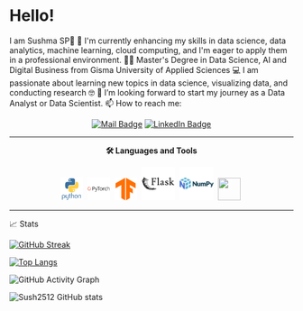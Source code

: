 # Hello!

I am Sushma SP👋
🌱 I'm currently enhancing my skills in data science, data analytics, machine learning, cloud computing, and I'm eager to apply them in a professional environment.
👨‍🎓 Master's Degree in Data Science, AI and Digital Business from Gisma University of Applied Sciences
💻 I am passionate about learning new topics in data science, visualizing data, and conducting research 🤓
👀 I’m looking forward to start my journey as a Data Analyst or Data Scientist.
📫 How to reach me:

<div align="center"> 

[![Mail Badge](https://img.shields.io/badge/-sushma25.gowda@gmail.com-c14438?style=flat-square&logo=Gmail&logoColor=white&link=mailto:sushma25.gowda@gmail.com)](mailto:sushma25.gowda@gmail.com)
<a href="https://www.linkedin.com/in/sushma-sp-9700a2212">
    <img src="https://img.shields.io/badge/LinkedIn-blue?style=flat-square&logo=linkedin&logoColor=white" alt="LinkedIn Badge"/>
</a>
  
</div>

---

<p align="center"> <b>🛠️ Languages and Tools </b></p>
<div align="center">
<img src="https://github.com/devicons/devicon/blob/master/icons/python/python-original-wordmark.svg" title="Python" alt="Python" width="40" height="40"/>&nbsp;  
<img src="https://github.com/devicons/devicon/blob/master/icons/pytorch/pytorch-original-wordmark.svg" title="Pytorch" alt="Pytorch" width="40" height="40"/>&nbsp;
<img src="https://github.com/devicons/devicon/blob/master/icons/tensorflow/tensorflow-original.svg" title="tf" alt="tf" width="40" height="40"/>&nbsp;
<img src="https://github.com/devicons/devicon/blob/master/icons/flask/flask-original-wordmark.svg" title="Flask" alt="Flask" width="60" height="60"/>&nbsp;
<img src="https://github.com/devicons/devicon/blob/master/icons/numpy/numpy-original-wordmark.svg" title="Numpy" alt="Numpy" width="60" height="60"/>&nbsp;
<img src="https://cdn.jsdelivr.net/gh/devicons/devicon/icons/mysql/mysql-original-wordmark.svg" width="40" height="40"/>&nbsp; 
</div>


---

<div aligh="center">
  
📈 Stats 

[![GitHub Streak](https://github-readme-streak-stats.herokuapp.com/?user=Sush2512&theme=dark&background=000000&hide_border=true)](https://git.io/streak-stats)

[![Top Langs](https://github-readme-stats.vercel.app/api/top-langs/?username=Sush2512&layout=compact&theme=vision-friendly-dark&hide_border=true)](https://github.com/anuraghazra/github-readme-stats)

![GitHub Activity Graph](https://github-readme-activity-graph.cyclic.app/graph?username=Sush2512&theme=dracula&hide_border=true)

![Sush2512 GitHub stats](https://github-readme-stats.vercel.app/api?username=Sush2512&show_icons=true&theme=radical)
  
</div>

<!--
**Sush2512/Sush2512** is a ✨ _special_ ✨ repository because its `README.md` (this file) appears on your GitHub profile.

Here are some ideas to get you started:

- 🔭 I’m currently working on ...
- 🌱 I’m currently learning ...
- 👯 I’m looking to collaborate on ...
- 🤔 I’m looking for help with ...
- 💬 Ask me about ...
- 📫 How to reach me: ...
- 😄 Pronouns: ...
- ⚡ Fun fact: ...
-->
